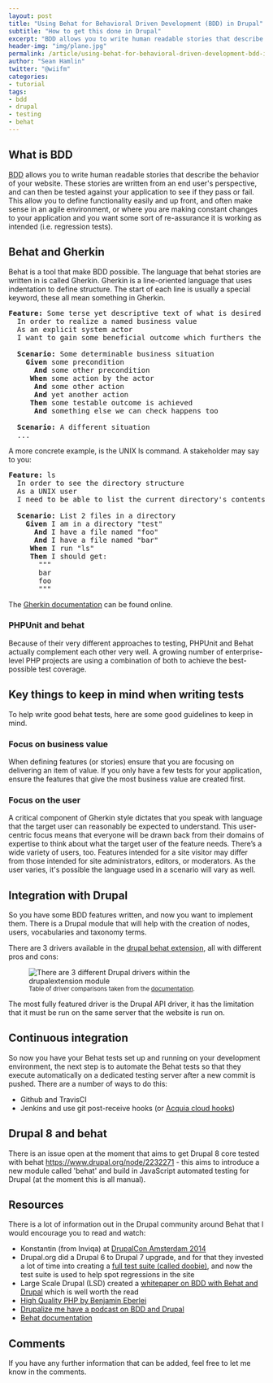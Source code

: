 ```yaml
---
layout: post
title: "Using Behat for Behavioral Driven Development (BDD) in Drupal"
subtitle: "How to get this done in Drupal"
excerpt: "BDD allows you to write human readable stories that describe the behavior of your website."
header-img: "img/plane.jpg"
permalink: /article/using-behat-for-behavioral-driven-development-bdd-in-drupal
author: "Sean Hamlin"
twitter: "@wiifm"
categories:
- tutorial
tags:
- bdd
- drupal
- testing
- behat
---
```


## What is BDD

<abbr title="Behavior Driven Development">BDD</abbr> allows you to write human readable stories that describe the behavior of your website. These stories are written from an end user's perspective, and can then be tested against your application to see if they pass or fail. This allow you to define functionality easily and up front, and often make sense in an agile environment, or where you are making constant changes to your application and you want some sort of re-assurance it is working as intended (i.e. regression tests).

## Behat and Gherkin 

Behat is a tool that make BDD possible. The language that behat stories are written in is called Gherkin. Gherkin is a line-oriented language that uses indentation to define structure. The start of each line is usually a special keyword, these all mean something in Gherkin.

<pre>
<strong>Feature:</strong> Some terse yet descriptive text of what is desired
  In order to realize a named business value
  As an explicit system actor
  I want to gain some beneficial outcome which furthers the goal

  <strong>Scenario:</strong> Some determinable business situation
    <strong>Given</strong> some precondition
      <strong>And</strong> some other precondition
     <strong>When</strong> some action by the actor
      <strong>And</strong> some other action
      <strong>And</strong> yet another action
     <strong>Then</strong> some testable outcome is achieved
      <strong>And</strong> something else we can check happens too

  <strong>Scenario:</strong> A different situation
  ...
</pre>

A more concrete example, is the UNIX ls command. A stakeholder may say to you:

<pre>
<strong>Feature:</strong> ls
  In order to see the directory structure
  As a UNIX user
  I need to be able to list the current directory's contents

  <strong>Scenario:</strong> List 2 files in a directory
    <strong>Given</strong> I am in a directory "test"
      <strong>And</strong> I have a file named "foo"
      <strong>And</strong> I have a file named "bar"
     <strong>When</strong> I run "ls"
     <strong>Then</strong> I should get:
       """
       bar
       foo
       """
</pre>

The [Gherkin documentation](http://behat.readthedocs.org/en/v2.5/guides/1.gherkin.html) can be found online.

### PHPUnit and behat

Because of their very different approaches to testing, PHPUnit and Behat actually complement each other very well. A growing number of enterprise-level PHP projects are using a combination of both to achieve the best-possible test coverage.

## Key things to keep in mind when writing tests

To help write good behat tests, here are some good guidelines to keep in mind.

### Focus on business value

When defining features (or stories) ensure that you are focusing on delivering an item of value. If you only have a few tests for your application, ensure the features that give the most business value are created first.
 
### Focus on the user

A critical component of Gherkin style dictates that you speak with language that the target user can reasonably be expected to understand. This user-centric focus means that everyone will be drawn back from their domains of expertise to think about what the target user of the feature needs. There’s a wide variety of users, too. Features intended for a site visitor may differ from those intended for site administrators, editors, or moderators. As the user varies, it's possible the language used in a scenario will vary as well.

## Integration with Drupal

So you have some BDD features written, and now you want to implement them. There is a Drupal module that will help with the creation of nodes, users, vocabularies and taxonomy terms.

There are 3 drivers available in the [drupal behat extension](https://www.drupal.org/project/drupalextension), all with different pros and cons:

<figure>
  <img src="{{ site.url }}/img/behat/api.png" alt="There are 3 different Drupal drivers within the drupalextension module" class="img-responsive img-thumbnail" />
  <figcaption><small>Table of driver comparisons taken from the <a href="https://behat-drupal-extension.readthedocs.org/en/3.0/drivers.html">documentation</a>.</small></figcaption>
</figure>

The most fully featured driver is the Drupal API driver, it has the limitation that it must be run on the same server that the website is run on.

## Continuous integration

So now you have your Behat tests set up and running on your development environment, the next step is to automate the Behat tests so that they execute automatically on a dedicated testing server after a new commit is pushed. There are a number of ways to do this:

* Github and TravisCI
* Jenkins and use git post-receive hooks (or [Acquia cloud hooks](https://github.com/acquia/cloud-hooks))

## Drupal 8 and behat

There is an issue open at the moment that aims to get Drupal 8 core tested with behat https://www.drupal.org/node/2232271 - this aims to introduce a new module called 'behat' and build in JavaScript automated testing for Drupal (at the moment this is all manual).

## Resources

There is a lot of information out in the Drupal community around Behat that I would encourage you to read and watch:

* Konstantin (from Inviqa) at [DrupalCon Amsterdam 2014](https://amsterdam2014.drupal.org/session/doing-behaviour-driven-development-behat)
* Drupal.org did a Drupal 6 to Drupal 7 upgrade, and for that they invested a lot of time into creating a [full test suite (called doobie)](https://www.drupal.org/project/doobie), and now the test suite is used to help spot regressions in the site
* Large Scale Drupal (LSD) created a [whitepaper on BDD with Behat and Drupal](http://drupalwatchdog.com/system/files/Behavior-Driven%20Development%20LSD%20Guide.pdf) which is well worth the read 
* [High Quality PHP by Benjamin Eberlei](https://www.acquia.com/blog/high-quality-php-benjamin-eberlei)
* [Drupalize me have a podcast on BDD and Drupal](https://www.lullabot.com/blog/podcasts/drupalizeme-podcast/21-bdd-behat-and-drupal)
* [Behat documentation](http://behat.readthedocs.org/en/v2.5/quick_intro.html)

## Comments

If you have any further information that can be added, feel free to let me know in the comments.
